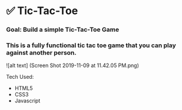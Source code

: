 # ✅ Tic-Tac-Toe 

### Goal: Build a simple Tic-Tac-Toe Game

### This is a fully functional tic tac toe game that you can play against another person.

![alt text] (Screen Shot 2019-11-09 at 11.42.05 PM.png)


Tech Used:
- HTML5
- CSS3
- Javascript
```
